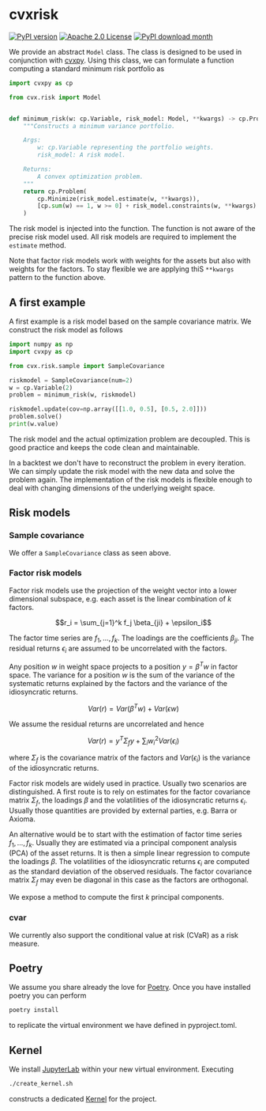 # cvxrisk

[![PyPI version](https://badge.fury.io/py/cvxrisk.svg)](https://badge.fury.io/py/cvxrisk)
[![Apache 2.0 License](https://img.shields.io/badge/License-APACHEv2-brightgreen.svg)](https://github.com/cvxgrp/simulator/blob/master/LICENSE)
[![PyPI download month](https://img.shields.io/pypi/dm/cvxrisk.svg)](https://pypi.python.org/pypi/cvxrisk/)

We provide an abstract `Model` class.
The class is designed to be used in conjunction with [cvxpy](https://github.com/cvxpy/cvxpy).
Using this class, we can formulate a function computing a standard minimum risk portfolio as

```python
import cvxpy as cp

from cvx.risk import Model


def minimum_risk(w: cp.Variable, risk_model: Model, **kwargs) -> cp.Problem:
    """Constructs a minimum variance portfolio.

    Args:
        w: cp.Variable representing the portfolio weights.
        risk_model: A risk model.

    Returns:
        A convex optimization problem.
    """
    return cp.Problem(
        cp.Minimize(risk_model.estimate(w, **kwargs)),
        [cp.sum(w) == 1, w >= 0] + risk_model.constraints(w, **kwargs)
    )
```

The risk model is injected into the function.
The function is not aware of the precise risk model used.
All risk models are required to implement the `estimate` method.

Note that factor risk models work with weights for the assets but also with weights for the factors.
To stay flexible we are applying thiS `**kwargs` pattern to the function above.
## A first example

A first example is a risk model based on the sample covariance matrix.
We construct the risk model as follows

```python
import numpy as np
import cvxpy as cp

from cvx.risk.sample import SampleCovariance

riskmodel = SampleCovariance(num=2)
w = cp.Variable(2)
problem = minimum_risk(w, riskmodel)

riskmodel.update(cov=np.array([[1.0, 0.5], [0.5, 2.0]]))
problem.solve()
print(w.value)
```

The risk model and the actual optimization problem are decoupled.
This is good practice and keeps the code clean and maintainable.

In a backtest we don't have to reconstruct the problem in every iteration.
We can simply update the risk model with the new data and solve the problem again.
The implementation of the risk models is flexible enough to deal with changing dimensions
of the underlying weight space.

## Risk models

### Sample covariance

We offer a `SampleCovariance` class as seen above.


### Factor risk models

Factor risk models use the projection of the weight vector into a lower
dimensional subspace, e.g. each asset is the linear combination of $k$ factors.
```math
r_i = \sum_{j=1}^k f_j \beta_{ji} + \epsilon_i
```
The factor time series are $f_1, \ldots, f_k$. The loadings are the coefficients
$\beta_{ji}$.
The residual returns $\epsilon_i$ are assumed to be uncorrelated with the factors.

Any position $w$ in weight space projects to a position $y = \beta^T w$ in factor space.
The variance for a position $w$ is the sum of the variance of the
systematic returns explained by the factors and the variance of the idiosyncratic returns.

```math
Var(r) = Var(\beta^T w) + Var(\epsilon w)
```

We assume the residual returns are uncorrelated and hence

```math
Var(r) = y^T \Sigma_f y + \sum_i w_i^2 Var(\epsilon_i)
```

where $\Sigma_f$ is the covariance matrix of the factors and $Var(\epsilon_i)$
is the variance of the idiosyncratic returns.

Factor risk models are widely used in practice. Usually two scenarios are distinguished.
A first route is to rely on estimates for the factor covariance matrix $\Sigma_f$,
the loadings $\beta$ and the volatilities of the idiosyncratic returns $\epsilon_i$.
Usually those quantities are provided by external parties, e.g. Barra or Axioma.

An alternative would be to start with the estimation of factor time series $f_1, \ldots, f_k$.
Usually they are estimated via a principal component analysis (PCA) of the asset returns.
It is then a simple linear regression to compute the loadings $\beta$.
The volatilities of the idiosyncratic returns $\epsilon_i$ are computed as the standard deviation
of the observed residuals.
The factor covariance matrix $\Sigma_f$ may even be diagonal in this case as the factors are orthogonal.

We expose a method to compute the first $k$ principal components.

### cvar

We currently also support the conditional value at risk (CVaR) as a risk measure.




## Poetry

We assume you share already the love for [Poetry](https://python-poetry.org). Once you have installed poetry you can perform

```bash
poetry install
```

to replicate the virtual environment we have defined in pyproject.toml.

## Kernel

We install [JupyterLab](https://jupyter.org) within your new virtual environment. Executing

```bash
./create_kernel.sh
```

constructs a dedicated [Kernel](https://docs.jupyter.org/en/latest/projects/kernels.html) for the project.
